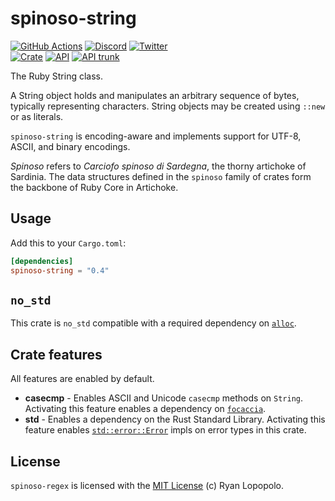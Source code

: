 # spinoso-string

[![GitHub Actions](https://github.com/artichoke/artichoke/workflows/CI/badge.svg)](https://github.com/artichoke/artichoke/actions)
[![Discord](https://img.shields.io/discord/607683947496734760)](https://discord.gg/QCe2tp2)
[![Twitter](https://img.shields.io/twitter/follow/artichokeruby?label=Follow&style=social)](https://twitter.com/artichokeruby)
<br>
[![Crate](https://img.shields.io/crates/v/spinoso-string.svg)](https://crates.io/crates/spinoso-string)
[![API](https://docs.rs/spinoso-string/badge.svg)](https://docs.rs/spinoso-string)
[![API trunk](https://img.shields.io/badge/docs-trunk-blue.svg)](https://artichoke.github.io/artichoke/spinoso_string/)

The Ruby String class.

A String object holds and manipulates an arbitrary sequence of bytes, typically
representing characters. String objects may be created using `::new` or as
literals.

`spinoso-string` is encoding-aware and implements support for UTF-8, ASCII, and
binary encodings.

_Spinoso_ refers to _Carciofo spinoso di Sardegna_, the thorny artichoke of
Sardinia. The data structures defined in the `spinoso` family of crates form the
backbone of Ruby Core in Artichoke.

## Usage

Add this to your `Cargo.toml`:

```toml
[dependencies]
spinoso-string = "0.4"
```

## `no_std`

This crate is `no_std` compatible with a required dependency on [`alloc`].

[`alloc`]: https://doc.rust-lang.org/alloc/

## Crate features

All features are enabled by default.

- **casecmp** - Enables ASCII and Unicode `casecmp` methods on `String`.
  Activating this feature enables a dependency on [`focaccia`].
- **std** - Enables a dependency on the Rust Standard Library. Activating this
  feature enables [`std::error::Error`] impls on error types in this crate.

[`focaccia`]: https://docs.rs/focaccia
[`std::error::error`]: https://doc.rust-lang.org/std/error/trait.Error.html

## License

`spinoso-regex` is licensed with the [MIT License](LICENSE) (c) Ryan Lopopolo.
